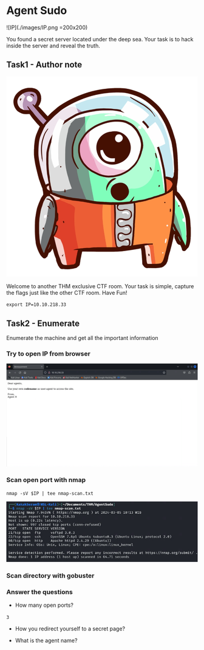 # Agent Sudo

![IP](./images/IP.png =200x200)

You found a secret server located under the deep sea. Your task is to hack inside the server and reveal the truth.

## Task1 - Author note

![AgentSudo](./images/AgentSudo.png)

Welcome to another THM exclusive CTF room. Your task is simple, capture the flags just like the other CTF room. Have Fun!

```
export IP=10.10.218.33
```

## Task2 - Enumerate

Enumerate the machine and get all the important information

### Try to open IP from browser

![task2-browser](./images/task2-browser.png)

### Scan open port with nmap

```
nmap -sV $IP | tee nmap-scan.txt
```

![task2-nmap-scan](./images/task2-nmap-scan.png)

### Scan directory with gobuster



### Answer the questions

* How many open ports?

`3`

* How you redirect yourself to a secret page?



* What is the agent name?

